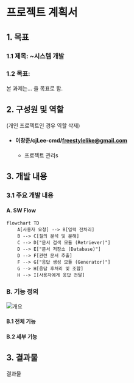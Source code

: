 # 프로젝트 계획서

## 1. 목표

### 1.1 제목: ~시스템 개발

### 1.2 목표: 
본 과제는... 을 목표로 함.


## 2. 구성원 및 역할
(개인 프로젝트인 경우 역할 삭제)

- #### 이창준/cjLee-cmd/freestylelike@gmail.com
  - 프로젝트 관리s

## 3. 개발 내용
### 3.1 주요 개발 내용


#### A. SW Flow
```mermaid
flowchart TD
    A[사용자 요청] --> B[입력 전처리]
    B --> C[질의 분석 및 분해]
    C --> D["문서 검색 모듈 (Retriever)"]
    D --> E["문서 저장소 (Database)"]
    D --> F[관련 문서 추출]
    F --> G["응답 생성 모듈 (Generator)"]
    G --> H[응답 후처리 및 조합]
    H --> I[사용자에게 응답 전달]
```
### B. 기능 정의

![개요](./assets/01_mainFlow.png)

#### B.1 전체 기능

#### B.2 세부 기능

## 3. 결과물

결과물
